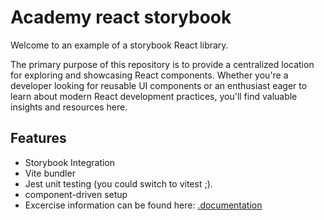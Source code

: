 # Academy react storybook

Welcome to an example of a storybook React library.

The primary purpose of this repository is to provide a centralized location for exploring and showcasing React components. Whether you're a developer looking for reusable UI components or an enthusiast eager to learn about modern React development practices, you'll find valuable insights and resources here.

## Features

- Storybook Integration
- Vite bundler
- Jest unit testing (you could switch to vitest ;).
- component-driven setup
- Excercise information can be found here: [.documentation](./.documentation/1.introduction.md)
